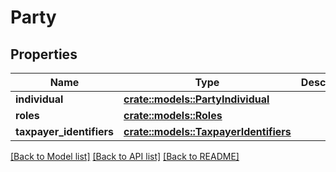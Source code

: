 # Party

## Properties

Name | Type | Description | Notes
------------ | ------------- | ------------- | -------------
**individual** | [**crate::models::PartyIndividual**](PartyIndividual.md) |  | 
**roles** | [**crate::models::Roles**](Roles.md) |  | 
**taxpayer_identifiers** | [**crate::models::TaxpayerIdentifiers**](TaxpayerIdentifiers.md) |  | 

[[Back to Model list]](../README.md#documentation-for-models) [[Back to API list]](../README.md#documentation-for-api-endpoints) [[Back to README]](../README.md)


